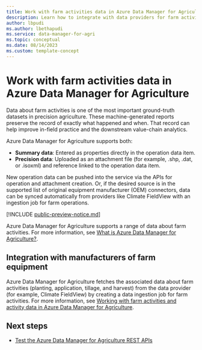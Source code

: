 ```yaml
---
title: Work with farm activities data in Azure Data Manager for Agriculture
description: Learn how to integrate with data providers for farm activities and ingest data into Azure Data Manager for Agriculture. 
author: lbpudi
ms.author: lbethapudi
ms.service: data-manager-for-agri
ms.topic: conceptual
ms.date: 08/14/2023
ms.custom: template-concept
---
```

# Work with farm activities data in Azure Data Manager for Agriculture

Data about farm activities is one of the most important ground-truth datasets in precision agriculture. These machine-generated reports preserve the record of exactly what happened and when. That record can help improve in-field practice and the downstream value-chain analytics.

Azure Data Manager for Agriculture supports both:

* **Summary data**: Entered as properties directly in the operation data item.
* **Precision data**: Uploaded as an attachment file (for example, .shp, .dat, or .isoxml) and reference linked to the operation data item.

New operation data can be pushed into the service via the APIs for operation and attachment creation. Or, if the desired source is in the supported list of original equipment manufacturer (OEM) connectors, data can be synced automatically from providers like Climate FieldView with an ingestion job for farm operations.

[!INCLUDE [public-preview-notice.md](includes/public-preview-notice.md)]

Azure Data Manager for Agriculture supports a range of data about farm activities. For more information, see [What is Azure Data Manager for Agriculture?](/rest/api/data-manager-for-agri).

## Integration with manufacturers of farm equipment

Azure Data Manager for Agriculture fetches the associated data about farm activities (planting, application, tillage, and harvest) from the data provider (for example, Climate FieldView) by creating a data ingestion job for farm activities. For more information, see [Working with farm activities and activity data in Azure Data Manager for Agriculture](./how-to-ingest-and-egress-farm-operations-data.md).

## Next steps

* [Test the Azure Data Manager for Agriculture REST APIs](/rest/api/data-manager-for-agri)
